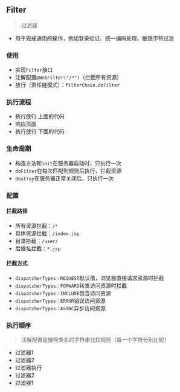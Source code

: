 ## Filter

> 过滤器

- 用于完成通用的操作，例如登录验证、统一编码处理、敏感字符过滤

### 使用

- 实现`Filter`接口
- 注解配置`@WebFilter("/*")`（拦截所有资源）
- 放行（责任链模式）：`filterChain.doFilter`

### 执行流程

- 执行放行 上面的代码
- 响应页面
- 执行放行 下面的代码

### 生命周期

- 构造方法和`init`在服务器启动时，只执行一次
- `doFilter`在每次匹配到规则后执行，拦截资源
- `destroy`在服务器正常关闭后，只执行一次

### 配置

#### 拦截路径

- 所有资源拦截：`/*`
- 具体资源拦截：`/index.jsp`
- 目录拦截：`/user/`
- 后缀名拦截：`*.jsp`

#### 拦截方式

- `dispatcherTypes：REQUEST`默认值，浏览器直接请求资源时拦截
- `dispatcherTypes：FORWARD`转发访问资源时拦截
- `dispatcherTypes：INCLUDE`包含访问资源
- `dispatcherTypes：ERROR`错误访问资源
- `dispatcherTypes：ASYNC`异步访问资源

### 执行顺序 

> 注解配置是按照类名的字符串比较规则（每一个字符分别比较）

- 过滤器1
- 过滤器2
- 过滤器执行
- 过滤器2
- 过滤器1

